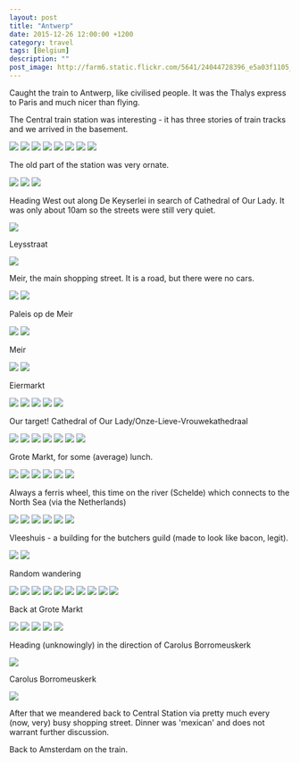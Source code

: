 ```yaml
---
layout: post
title: "Antwerp"
date: 2015-12-26 12:00:00 +1200
category: travel
tags: [Belgium]
description: ""
post_image: http://farm6.static.flickr.com/5641/24044728396_e5a03f1105_o.jpg
---
```

Caught the train to Antwerp, like civilised people. It was the Thalys
express to Paris and much nicer than flying.

The Central train station was interesting - it has three stories of
train tracks and we arrived in the basement.

[![](http://farm2.static.flickr.com/1614/23442636674_aae1a9efb1_c.jpg)](http://farm2.static.flickr.com/1614/23442636674_86db1fa221_o.jpg)
[![](http://farm2.static.flickr.com/1474/24070863455_94001ffa72_c.jpg)](http://farm2.static.flickr.com/1474/24070863455_0c8324349a_o.jpg)
[![](http://farm6.static.flickr.com/5729/23962708482_1e8550096b_c.jpg)](http://farm6.static.flickr.com/5729/23962708482_1c28b5d358_o.jpg)
[![](http://farm2.static.flickr.com/1540/23703036719_5fa0457fc5_c.jpg)](http://farm2.static.flickr.com/1540/23703036719_05a2a4b4bf_o.jpg)
[![](http://farm2.static.flickr.com/1533/24044758356_1bd42527c8_c.jpg)](http://farm2.static.flickr.com/1533/24044758356_e5667a6184_o.jpg)
[![](http://farm2.static.flickr.com/1482/23444071613_dca793e926_c.jpg)](http://farm2.static.flickr.com/1482/23444071613_b23e2fce94_o.jpg)
[![](http://farm6.static.flickr.com/5808/23962706562_4f25d423c6_c.jpg)](http://farm6.static.flickr.com/5808/23962706562_62bcbd6b72_o.jpg)
[![](http://farm2.static.flickr.com/1539/23442633524_f5b80ee47e_c.jpg)](http://farm2.static.flickr.com/1539/23442633524_2d17bc43ff_o.jpg)

The old part of the station was very ornate.

[![](http://farm6.static.flickr.com/5833/23988264431_acf93484a1_c.jpg)](http://farm6.static.flickr.com/5833/23988264431_61f94976ee_o.jpg)
[![](http://farm6.static.flickr.com/5716/23988264211_31eae7599b_c.jpg)](http://farm6.static.flickr.com/5716/23988264211_f9a06d98a7_o.jpg)
[![](http://farm6.static.flickr.com/5813/24044755776_d7635dc4a7_c.jpg)](http://farm6.static.flickr.com/5813/24044755776_ff1197ce37_o.jpg)

Heading West out along De Keyserlei in search of Cathedral of Our Lady.
It was only about 10am so the streets were still very quiet.

[![](http://farm2.static.flickr.com/1497/24070859155_c6d7ebecdb_c.jpg)](http://farm2.static.flickr.com/1497/24070859155_7456d43bd8_o.jpg)

Leysstraat

[![](http://farm6.static.flickr.com/5832/23962704002_e1a89dc90c_c.jpg)](http://farm6.static.flickr.com/5832/23962704002_df66f4a146_o.jpg)

Meir, the main shopping street. It is a road, but there were no cars.

[![](http://farm2.static.flickr.com/1659/23775176920_9acea9e526_c.jpg)](http://farm2.static.flickr.com/1659/23775176920_7dc8004655_o.jpg)
[![](http://farm6.static.flickr.com/5668/23775151820_1eee174762_c.jpg)](http://farm6.static.flickr.com/5668/23775151820_05e80c87a8_o.jpg)

Paleis op de Meir

[![](http://farm2.static.flickr.com/1540/23444068493_f6e966f436_c.jpg)](http://farm2.static.flickr.com/1540/23444068493_972867bd9a_o.jpg)
[![](http://farm2.static.flickr.com/1549/23962703162_1fc4058734_c.jpg)](http://farm2.static.flickr.com/1549/23962703162_01d57dcb57_o.jpg)

Meir

[![](http://farm6.static.flickr.com/5800/23703031749_ef463154f6_c.jpg)](http://farm6.static.flickr.com/5800/23703031749_b21a44dae9_o.jpg)
[![](http://farm2.static.flickr.com/1611/24070857335_fa307d873d_c.jpg)](http://farm2.static.flickr.com/1611/24070857335_d01ac9fe3f_o.jpg)

Eiermarkt

[![](http://farm6.static.flickr.com/5740/23775175480_778511029f_c.jpg)](http://farm6.static.flickr.com/5740/23775175480_356a7bcddb_o.jpg)
[![](http://farm6.static.flickr.com/5773/24070856695_99d9c2b5ee_c.jpg)](http://farm6.static.flickr.com/5773/24070856695_408e685d3b_o.jpg)
[![](http://farm6.static.flickr.com/5750/24070856425_62ef5eac73_c.jpg)](http://farm6.static.flickr.com/5750/24070856425_7a1e77a19c_o.jpg)
[![](http://farm2.static.flickr.com/1475/24044752506_639f70f420_c.jpg)](http://farm2.static.flickr.com/1475/24044752506_ac12ac9f51_o.jpg)
[![](http://farm2.static.flickr.com/1641/23703029829_8ee74cddeb_c.jpg)](http://farm2.static.flickr.com/1641/23703029829_c2b970a26c_o.jpg)

Our target! Cathedral of Our Lady/Onze-Lieve-Vrouwekathedraal

[![](http://farm6.static.flickr.com/5758/23988259781_86af873db0_c.jpg)](http://farm6.static.flickr.com/5758/23988259781_ba0302b5af_o.jpg)
[![](http://farm2.static.flickr.com/1471/23962700392_9857ce70a4_c.jpg)](http://farm2.static.flickr.com/1471/23962700392_a0fa3ed518_o.jpg)
[![](http://farm2.static.flickr.com/1653/23962699972_30bab86219_c.jpg)](http://farm2.static.flickr.com/1653/23962699972_6daec263bb_o.jpg)
[![](http://farm6.static.flickr.com/5714/23444064283_0c5fcd6f42_c.jpg)](http://farm6.static.flickr.com/5714/23444064283_c77a0a29b2_o.jpg)
[![](http://farm6.static.flickr.com/5725/23442626664_56df5ba306_c.jpg)](http://farm6.static.flickr.com/5725/23442626664_d7eb2ddb35_o.jpg)
[![](http://farm2.static.flickr.com/1715/23442626274_37b4cc2cdc_c.jpg)](http://farm2.static.flickr.com/1715/23442626274_73b5d5ac7c_o.jpg)
[![](http://farm2.static.flickr.com/1578/24044729286_f2732399f1_c.jpg)](http://farm2.static.flickr.com/1578/24044729286_dc7d547321_o.jpg)

Grote Markt, for some (average) lunch.

[![](http://farm6.static.flickr.com/5625/23988257371_937b9a3c46_c.jpg)](http://farm6.static.flickr.com/5625/23988257371_302abf369b_o.jpg)
[![](http://farm6.static.flickr.com/5727/24044748926_2dbb891931_c.jpg)](http://farm6.static.flickr.com/5727/24044748926_c8f142b35d_o.jpg)
[![](http://farm2.static.flickr.com/1587/23444062403_755b23d188_c.jpg)](http://farm2.static.flickr.com/1587/23444062403_eea907fe1f_o.jpg)
[![](http://farm6.static.flickr.com/5714/23703026099_3f68c73f56_c.jpg)](http://farm6.static.flickr.com/5714/23703026099_d06978ff36_o.jpg)
[![](http://farm2.static.flickr.com/1443/23775170390_72be2504c4_c.jpg)](http://farm2.static.flickr.com/1443/23775170390_c35a235e5a_o.jpg)
[![](http://farm6.static.flickr.com/5812/24044747556_db2260300a_c.jpg)](http://farm6.static.flickr.com/5812/24044747556_75b0a07989_o.jpg)

Always a ferris wheel, this time on the river (Schelde) which connects
to the North Sea (via the Netherlands)

[![](http://farm2.static.flickr.com/1618/23988255231_e5689d5b0e_c.jpg)](http://farm2.static.flickr.com/1618/23988255231_07e26110b5_o.jpg)
[![](http://farm2.static.flickr.com/1713/23988254791_099d793067_c.jpg)](http://farm2.static.flickr.com/1713/23988254791_5152fccdd0_o.jpg)
[![](http://farm2.static.flickr.com/1613/24044746546_6a05222952_c.jpg)](http://farm2.static.flickr.com/1613/24044746546_35af1bc6f3_o.jpg)
[![](http://farm6.static.flickr.com/5804/23962695012_8508fd4caa_c.jpg)](http://farm6.static.flickr.com/5804/23962695012_cce3d68ef5_o.jpg)
[![](http://farm2.static.flickr.com/1618/23444059853_2dbe22a90c_c.jpg)](http://farm2.static.flickr.com/1618/23444059853_c39c86c85e_o.jpg)
[![](http://farm6.static.flickr.com/5669/24044729016_256f2a4bcd_c.jpg)](http://farm6.static.flickr.com/5669/24044729016_805cf372d0_o.jpg)

Vleeshuis - a building for the butchers guild (made to look like bacon,
legit).

[![](http://farm6.static.flickr.com/5780/23444059473_e14a27c163_c.jpg)](http://farm6.static.flickr.com/5780/23444059473_a35ae26f0b_o.jpg)
[![](http://farm2.static.flickr.com/1648/24070848435_0a4d11cbd9_c.jpg)](http://farm2.static.flickr.com/1648/24070848435_d979ec7c9b_o.jpg)

Random wandering

[![](http://farm6.static.flickr.com/5808/24044744616_d7cac6f1b6_c.jpg)](http://farm6.static.flickr.com/5808/24044744616_e8b3d84290_o.jpg)
[![](http://farm6.static.flickr.com/5816/23444058273_b27241bb3f_c.jpg)](http://farm6.static.flickr.com/5816/23444058273_0f092d2c4f_o.jpg)
[![](http://farm6.static.flickr.com/5643/24044743836_89171b6600_c.jpg)](http://farm6.static.flickr.com/5643/24044743836_7ef0182769_o.jpg)
[![](http://farm6.static.flickr.com/5730/23444057603_bb154754e8_c.jpg)](http://farm6.static.flickr.com/5730/23444057603_b535e535fc_o.jpg)
[![](http://farm6.static.flickr.com/5770/23988251341_7c47410077_c.jpg)](http://farm6.static.flickr.com/5770/23988251341_95c254a5ca_o.jpg)
[![](http://farm6.static.flickr.com/5735/24070846205_532a2120c1_c.jpg)](http://farm6.static.flickr.com/5735/24070846205_30de9a1bfb_o.jpg)
[![](http://farm6.static.flickr.com/5825/24070845715_27fed44acf_c.jpg)](http://farm6.static.flickr.com/5825/24070845715_23495ef04e_o.jpg)
[![](http://farm6.static.flickr.com/5812/23703019449_715e78809f_c.jpg)](http://farm6.static.flickr.com/5812/23703019449_43821dfa4c_o.jpg)
[![](http://farm6.static.flickr.com/5834/23775164250_91507839ac_c.jpg)](http://farm6.static.flickr.com/5834/23775164250_2cd09e85fd_o.jpg)
[![](http://farm6.static.flickr.com/5802/23444055233_dd231ef819_c.jpg)](http://farm6.static.flickr.com/5802/23444055233_d2fcc64764_o.jpg)

Back at Grote Markt

[![](http://farm6.static.flickr.com/5812/23775153620_8959a5f114_c.jpg)](http://farm6.static.flickr.com/5812/23775153620_eedde364cd_o.jpg)
[![](http://farm6.static.flickr.com/5697/23988239581_81f248aeae_c.jpg)](http://farm6.static.flickr.com/5697/23988239581_9ee2ef37d3_o.jpg)
[![](http://farm2.static.flickr.com/1690/23703008089_35271c9f8c_c.jpg)](http://farm2.static.flickr.com/1690/23703008089_cf421bde0e_o.jpg)
[![](http://farm6.static.flickr.com/5645/23444042753_a98b53d7ce_c.jpg)](http://farm6.static.flickr.com/5645/23444042753_3c3e377dc2_o.jpg)
[![](http://farm2.static.flickr.com/1649/24044730736_4d9e244771_c.jpg)](http://farm2.static.flickr.com/1649/24044730736_d44b3d073c_o.jpg)

Heading (unknowingly) in the direction of Carolus Borromeuskerk

[![](http://farm6.static.flickr.com/5831/24070833495_fab2826ce5_c.jpg)](http://farm6.static.flickr.com/5831/24070833495_f2cd8230a4_o.jpg)

Carolus Borromeuskerk

[![](http://farm2.static.flickr.com/1476/23988238401_0331bc2f24_c.jpg)](http://farm2.static.flickr.com/1476/23988238401_7f09de0ea9_o.jpg)

After that we meandered back to Central Station via pretty much every
(now, very) busy shopping street. Dinner was 'mexican' and does not
warrant further discussion.

Back to Amsterdam on the train.
